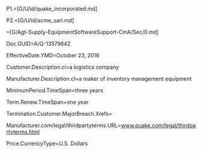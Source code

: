 P1.=[G/U/id/quake_incorporated.md]

P2.=[G/U/id/acme_sarl.md]

=[G/Agt-Supply-EquipmentSoftwareSupport-CmA/Sec/0.md]

Doc.GUID=A/Q-13579642

EffectiveDate.YMD=October 23, 2016

Customer.Description.cl=a logistics company

Manufacturer.Description.cl=a maker of inventory management equipment

MinimumPeriod.TimeSpan=three years

Term.Renew.TimeSpan=one year

Termination.Customer.MajorBreach.Xrefs=

Manufacturer.com/legal/thirdpartyterms.URL=www.quake.com/legal/thirdpartyterms.html

Price.CurrencyType=U.S. Dollars